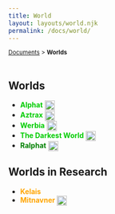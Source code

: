 ```yaml
---
title: World
layout: layouts/world.njk
permalink: /docs/world/
---
```

<small><a href="/docs">Documents</a> > <b>Worlds</b></small><br><br>

## Worlds
<ul>
    <li>
        <a href="/docs/world/alphat/" style="color:#0c0; font-weight: bold; text-decoration: none">Alphat</a> <img style="vertical-align:middle;" src="/assets/img/stub.svg" width="20px"/>
    </li>
    <li>
        <a href="/docs/world/aztrax/" style="color:#0c0; font-weight: bold; text-decoration: none;">Aztrax</a> <img style="vertical-align:middle;" src="/assets/img/not_created.svg" width="20px"/>
    </li>
    <li>
        <a href="/docs/world/werbia/" style="color:#0c0; font-weight: bold; text-decoration: none;">Werbia</a> <img style="vertical-align:middle;" src="/assets/img/not_created.svg" width="20px"/>
    </li>
    <li>
        <a href="/docs/world/tdw/" style="color:#0c0; font-weight: bold; text-decoration: none;">The Darkest World</a> <img style="vertical-align:middle;" src="/assets/img/not_created.svg" width="20px"/>
    </li>
    <li>
        <a href="/docs/world/ralphat/" style="color:green; font-weight: bold; text-decoration: none;">Ralphat</a> <img style="vertical-align:middle;" src="/assets/img/not_created.svg" width="20px"/>
    </li>
</ul>

## Worlds in Research
<ul>
    <li>
        <a href="/docs/world/kelais/" style="color:orange; font-weight: bold; text-decoration: none;">Kelais</a>
    </li>
    <li>
        <a href="/docs/world/mitnavner/" style="color:orange; font-weight: bold; text-decoration: none;">Mitnavner</a> <img style="vertical-align:middle;" src="/assets/img/stub.svg" width="20px"/>
    </li>
</ul>